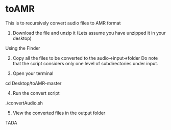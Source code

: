 # toAMR
This is to recursively convert audio files to AMR format

1. Download the file and unzip it (Lets assume you have unzipped it in your desktop)

Using the Finder 

2. Copy all the files to be converted to the audio->input->folder 
Do note that the script considers only one level of subdirectories under input.

3. Open your terminal

  cd Desktop/toAMR-master

4. Run the convert script

  ./convertAudio.sh
  
  
5. View the converted files in the output folder 
  
  TADA
